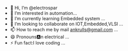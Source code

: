 - 👋 Hi, I’m @electrospar
- 👀 I’m interested in automation...
- 🌱 I’m currently learning Embedded system ...
- 💞️ I’m looking to collaborate on IOT,Embedded,VLSI ...
- 📫 How to reach me by mail ankrulls@gmail.com ...
- 😄 Pronouns🅰️n electrical ...
- ⚡ Fun fact:I love coding ...

<!---
electrospar/electrospar is a ✨ special ✨ repository because its `README.md` (this file) appears on your GitHub profile.
You can click the Preview link to take a look at your changes.
--->
